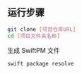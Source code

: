 <!--
 * @Date: 2025-03-04 02:58:14
 * @LastEditTime: 2025-03-04 02:59:26
 * @Description: 请填写简介
-->
## 运行步骤

```bash
git clone [项目仓库URL]
cd [项目文件夹名称]
```

生成 SwiftPM 文件
```bash
swift package resolve
```